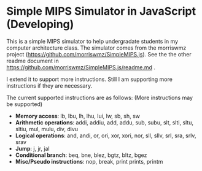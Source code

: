 Simple MIPS Simulator in JavaScript (Developing)
==================================================

This is a simple MIPS simulator to help undergradate students in my computer architecture class. The simulator comes from the morriswmz project (https://github.com/morriswmz/SimpleMIPS.js). See the the other readme document in https://github.com/morriswmz/SimpleMIPS.js/readme.md .

I extend it to support more instructions.
Still I am supporting more instructions if they are necessary.

The current supported instructions are as follows: (More instructions may be supported)


- **Memory access**: lb, lbu, lh, lhu, lui, lw, sb, sh, sw
- **Arithmetic operations**: addi, addiu, add, addu, sub, subu, slt, slti, sltu, sltiu, mul, mulu, div, divu
- **Logical operations**: and, andi, or, ori, xor, xori, nor, sll, sllv, srl, sra, srlv, srav
- **Jump**: j, jr, jal
- **Conditional branch**: beq, bne, blez, bgtz, bltz, bgez
- **Misc/Pseudo instructions**: nop, break, print prints, printm
